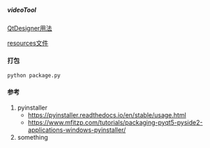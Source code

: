 ##### videoTool

[QtDesigner用法](docs/designer.md)

[resources文件](docs/resources.md)

#### 打包
`python package.py`

#### 参考
1. pyinstaller
   - https://pyinstaller.readthedocs.io/en/stable/usage.html
   - https://www.mfitzp.com/tutorials/packaging-pyqt5-pyside2-applications-windows-pyinstaller/
2. something

